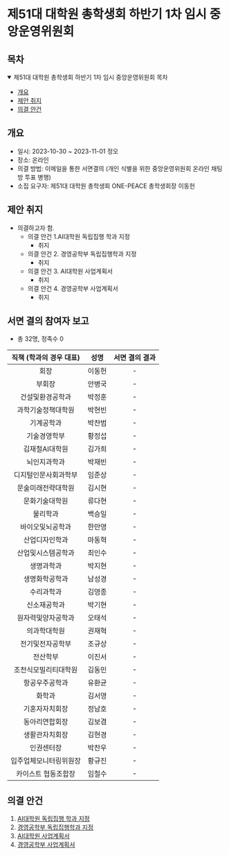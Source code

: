 제51대 대학원 총학생회 하반기 1차 임시 중앙운영위원회 
===

## 목차

<details open>
<summary>제51대 대학원 총학생회 하반기 1차 임시 중앙운영위원회 목차</summary>
  
- [개요](#개요) 
- [제안 취지](#제안-취지)
- [의결 안건](#의결-안건)
</details>

## 개요

- 일시: 2023-10-30 ~ 2023-11-01 정오
- 장소: 온라인
- 의결 방법: 이메일을 통한 서면결의 (개인 식별을 위한 중앙운영위원회 온라인 채팅방 투표 병행) 
- 소집 요구자: 제51대 대학원 총학생회 ONE-PEACE 총학생회장 이동헌

## 제안 취지

- 의결하고자 함. 
    - 의결 안건 1.AI대학원 독립집행 학과 지정
        - 취지
    - 의결 안건 2. 경영공학부 독립집행학과 지정
        - 취지
    - 의결 안건 3. AI대학원 사업계획서
        - 취지
    - 의결 안건 4. 경영공학부 사업계획서
        - 취지

## 서면 결의 참여자 보고
- 총 32명, 정족수 0

| 직책 (학과의 경우 대표) | 성명 | 서면 결의 결과 | 
|:---:|:---:|:---:|
| 회장 | 이동헌 | - | 
| 부회장 | 안병국 | - | 
| 건설및환경공학과 | 박정훈 | - | 
| 과학기술정책대학원 | 박현빈 | - | 
| 기계공학과 | 박찬범 | - | 
| 기술경영학부 | 황정섭 | - | 
| 김재철AI대학원 | 김가희 | - | 
| 뇌인지과학과 | 박재빈 | - | 
| 디지털인문사회과학부 | 임준상 | - | 
| 문술미래전략대학원 | 김시현 | - |
| 문화기술대학원 | 류다현 | - | 
| 물리학과 | 백승일 | - | 
| 바이오및뇌공학과 | 한만영 | - | 
| 산업디자인학과 | 마동혁 | - | 
| 산업및시스템공학과 | 최인수 | - | 
| 생명과학과 | 박지현 | - | 
| 생명화학공학과 | 남성경 | - | 
| 수리과학과 | 김영종 | - | 
| 신소재공학과 | 박기현 | - | 
| 원자력및양자공학과 | 오태석 | - | 
| 의과학대학원 | 권재혁 | - | 
| 전기및전자공학부 | 조규상 | - | 
| 전산학부 | 이진서 | - | 
| 조천식모빌리티대학원 | 김동민 | - | 
| 항공우주공학과 | 유환균 | - | 
| 화학과 | 김서영 | - | 
| 기혼자자치회장 | 정남호 | - | 
| 동아리연합회장 | 김보겸 | - | 
| 생활관자치회장 | 김현경 | - | 
| 인권센터장 | 박찬우 | - | 
| 입주업체모니터링위원장 | 황규진 | - | 
| 카이스트 협동조합장 | 임철수 | - | 

## 의결 안건

1. [AI대학원 독립집행 학과 지정](의결안건/의결1.md) 
2. [경영공학부 독립집행학과 지정](의결안건/의결2.md)
3. [AI대학원 사업계획서](의결안건/의결3.md)
4. [경영공학부 사업계획서](의결안건/의결4.md) 
